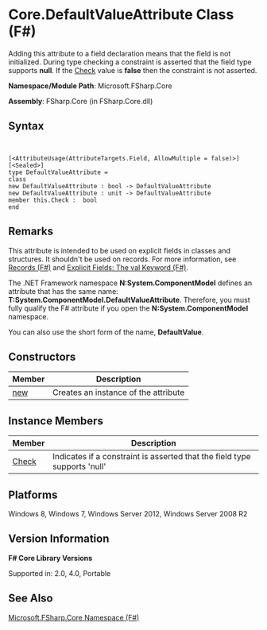 # Core.DefaultValueAttribute Class (F#)

Adding this attribute to a field declaration means that the field is not initialized. During type checking a constraint is asserted that the field type supports **null**. If the [Check](http://msdn.microsoft.com/en-us/library/3a317377-d5ac-45d8-85f7-5262a2f7029f) value is **false** then the constraint is not asserted.

**Namespace/Module Path**: Microsoft.FSharp.Core

**Assembly**: FSharp.Core (in FSharp.Core.dll)


## Syntax


```


[<AttributeUsage(AttributeTargets.Field, AllowMultiple = false)>]
[<Sealed>]
type DefaultValueAttribute =
class
new DefaultValueAttribute : bool -> DefaultValueAttribute
new DefaultValueAttribute : unit -> DefaultValueAttribute
member this.Check :  bool
end

```



## Remarks
This attribute is intended to be used on explicit fields in classes and structures. It shouldn't be used on records. For more information, see [Records &#40;F&#35;&#41;](Records-%5BFSharp%5D.md) and [Explicit Fields: The val Keyword &#40;F&#35;&#41;](Explicit-Fields-The-val-Keyword-%5BFSharp%5D.md).

The .NET Framework namespace **N:System.ComponentModel** defines an attribute that has the same name:  **T:System.ComponentModel.DefaultValueAttribute**. Therefore, you must fully qualify the F# attribute if you open the **N:System.ComponentModel** namespace.

You can also use the short form of the name, **DefaultValue**.


## Constructors


|Member|Description|
|------|-----------|
|[new](http://msdn.microsoft.com/en-us/library/14c22e07-b5a8-40fe-9363-30d397b09c44)|Creates an instance of the attribute|

## Instance Members


|Member|Description|
|------|-----------|
|[Check](http://msdn.microsoft.com/en-us/library/3a317377-d5ac-45d8-85f7-5262a2f7029f)|Indicates if a constraint is asserted that the field type supports 'null'|

## Platforms
Windows 8, Windows 7, Windows Server 2012, Windows Server 2008 R2


## Version Information
**F# Core Library Versions**

Supported in: 2.0, 4.0, Portable




## See Also
[Microsoft.FSharp.Core Namespace &#40;F&#35;&#41;](Microsoft.FSharp.Core-Namespace-%5BFSharp%5D.md)

